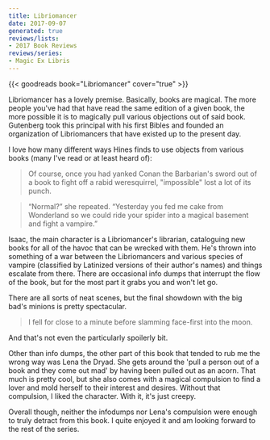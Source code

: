 ```yaml
---
title: Libriomancer
date: 2017-09-07
generated: true
reviews/lists:
- 2017 Book Reviews
reviews/series:
- Magic Ex Libris
---
```

{{< goodreads book="Libriomancer" cover="true" >}}

Libriomancer has a lovely premise. Basically, books are magical. The more people you've had that have read the same edition of a given book, the more possible it is to magically pull various objections out of said book. Gutenberg took this principal with his first Bibles and founded an organization of Libriomancers that have existed up to the present day.  

I love how many different ways Hines finds to use objects from various books (many I've read or at least heard of):  

<!--more-->

> Of course, once you had yanked Conan the Barbarian's sword out of a book to fight off a rabid weresquirrel, "impossible" lost a lot of its punch.

> “Normal?” she repeated. “Yesterday you fed me cake from Wonderland so we could ride your spider into a magical basement and fight a vampire.”

Isaac, the main character is a Libriomancer's librarian, cataloguing new books for all of the havoc that can be wrecked with them. He's thrown into something of a war between the Libriomancers and various species of vampire (classified by Latinized versions of their author's names) and things escalate from there. There are occasional info dumps that interrupt the flow of the book, but for the most part it grabs you and won't let go.  

There are all sorts of neat scenes, but the final showdown with the big bad's minions is pretty spectacular.  

> I fell for close to a minute before slamming face-first into the moon.

And that's not even the particularly spoilerly bit.  

Other than info dumps, the other part of this book that tended to rub me the wrong way was Lena the Dryad. She gets around the 'pull a person out of a book and they come out mad' by having been pulled out as an acorn. That much is pretty cool, but she also comes with a magical compulsion to find a lover and mold herself to their interest and desires. Without that compulsion, I liked the character. With it, it's just creepy.  

Overall though, neither the infodumps nor Lena's compulsion were enough to truly detract from this book. I quite enjoyed it and am looking forward to the rest of the series.


